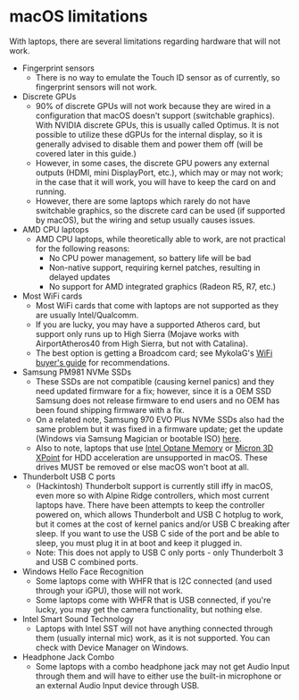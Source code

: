 # macOS limitations

With laptops, there are several limitations regarding hardware that will not work.

* Fingerprint sensors
  * There is no way to emulate the Touch ID sensor as of currently, so fingerprint sensors will not work.
* Discrete GPUs
  * 90% of discrete GPUs will not work because they are wired in a configuration that macOS doesn't support (switchable graphics). With NVIDIA discrete GPUs, this is usually called Optimus. It is not possible to utilize these dGPUs for the internal display, so it is generally advised to disable them and power them off (will be covered later in this guide.)
  * However, in some cases, the discrete GPU powers any external outputs (HDMI, mini DisplayPort, etc.), which may or may not work; in the case that it will work, you will have to keep the card on and running.
  * However, there are some laptops which rarely do not have switchable graphics, so the discrete card can be used (if supported by macOS), but the wiring and setup usually causes issues.
* AMD CPU laptops
  * AMD CPU laptops, while theoretically able to work, are not practical for the following reasons:
    * No CPU power management, so battery life will be bad
    * Non-native support, requiring kernel patches, resulting in delayed updates
    * No support for AMD integrated graphics (Radeon R5, R7, etc.)
* Most WiFi cards
  * Most WiFi cards that come with laptops are not supported as they are usually Intel/Qualcomm.
  * If you are lucky, you may have a supported Atheros card, but support only runs up to High Sierra (Mojave works with AirportAtheros40 from High Sierra, but not with Catalina).
  * The best option is getting a Broadcom card; see MykolaG's [WiFi buyer's guide](https://khronokernel-7.gitbook.io/wireless-buyers-guide/) for recommendations.
* Samsung PM981 NVMe SSDs
  * These SSDs are not compatible (causing kernel panics) and they need updated firmware for a fix; however, since it is a OEM SSD Samsung does not release firmware to end users and no OEM has been found shipping firmware with a fix.
  * On a related note, Samsung 970 EVO Plus NVMe SSDs also had the same problem but it was fixed in a firmware update; get the update (Windows via Samsung Magician or bootable ISO) [here](https://www.samsung.com/semiconductor/minisite/ssd/download/tools/).
   * Also to note, laptops that use [Intel Optane Memory](https://www.intel.com/content/www/us/en/architecture-and-technology/optane-memory.html) or [Micron 3D XPoint](https://www.micron.com/products/advanced-solutions/3d-xpoint-technology) for HDD acceleration are unsupported in macOS. These drives MUST be removed or else macOS won't boot at all.
* Thunderbolt USB C ports
  * (Hackintosh) Thunderbolt support is currently still iffy in macOS, even more so with Alpine Ridge controllers, which most current laptops have. There have been attempts to keep the controller powered on, which allows Thunderbolt and USB C hotplug to work, but it comes at the cost of kernel panics and/or USB C breaking after sleep. If you want to use the USB C side of the port and be able to sleep, you must plug it in at boot and keep it plugged in.
  * Note: This does not apply to USB C only ports - only Thunderbolt 3 and USB C combined ports.
* Windows Hello Face Recognition
  * Some laptops come with WHFR that is I2C connected (and used through your iGPU), those will not work.
  * Some laptops come with WHFR that is USB connected, if you're lucky, you may get the camera functionality, but nothing else.
* Intel Smart Sound Technology
  * Laptops with Intel SST will not have anything connected through them (usually internal mic) work, as it is not supported. You can check with Device Manager on Windows.
* Headphone Jack Combo
  * Some laptops with a combo headphone jack may not get Audio Input through them and will have to either use the built-in microphone or an external Audio Input device through USB.
